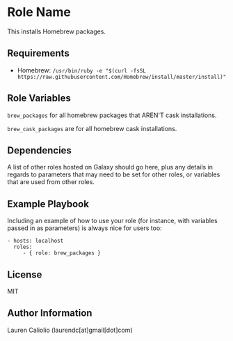 Role Name
=========

This installs Homebrew packages.

Requirements
------------

*  Homebrew: `/usr/bin/ruby -e "$(curl -fsSL https://raw.githubusercontent.com/Homebrew/install/master/install)"`

Role Variables
--------------

`brew_packages` for all homebrew packages that AREN'T cask installations.

`brew_cask_packages` are for all homebrew cask installations.

Dependencies
------------

A list of other roles hosted on Galaxy should go here, plus any details in regards to parameters that may need to be set for other roles, or variables that are used from other roles.

Example Playbook
----------------

Including an example of how to use your role (for instance, with variables passed in as parameters) is always nice for users too:

    - hosts: localhost
      roles:
         - { role: brew_packages }

License
-------

MIT

Author Information
------------------

Lauren Caliolio (laurendc[at]gmail[dot]com)
